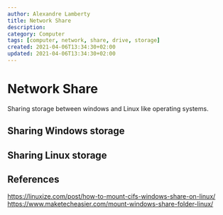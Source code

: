 ```yaml
---
author: Alexandre Lamberty
title: Network Share
description:
category: Computer
tags: [computer, network, share, drive, storage]
created: 2021-04-06T13:34:30+02:00
updated: 2021-04-06T13:34:30+02:00
---
```


# Network Share

Sharing storage between windows and Linux like operating systems.

## Sharing Windows storage

## Sharing Linux storage

## References

<https://linuxize.com/post/how-to-mount-cifs-windows-share-on-linux/>
<https://www.maketecheasier.com/mount-windows-share-folder-linux/>
